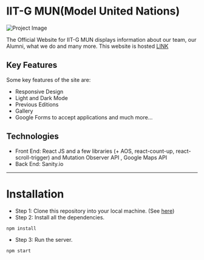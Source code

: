 # IIT-G MUN(Model United Nations)
![Project Image](proj/public/logo3.gif)



The Official Website for IIT-G MUN displays information about our team, our Alumni, what we do and many more.
This website is hosted [LINK](https://iitgmun.alcheringa.in/)

## Key Features
Some key features of the site are:
- Responsive Design
- Light and Dark Mode
- Previous Editions
- Gallery
- Google Forms to accept applications and much more...

## Technologies

- Front End: React JS and a few libraries (+ AOS, react-count-up, react-scroll-trigger) and Mutation Observer API , Google Maps API
- Back End: Sanity.io



---

# Installation

- Step 1: Clone this repository into your local machine. (See [here](https://docs.github.com/en/repositories/creating-and-managing-repositories/cloning-a-repository))
- Step 2: Install all the dependencies. 
```bash
npm install
```
- Step 3: Run the server. 
```bash
npm start
```
